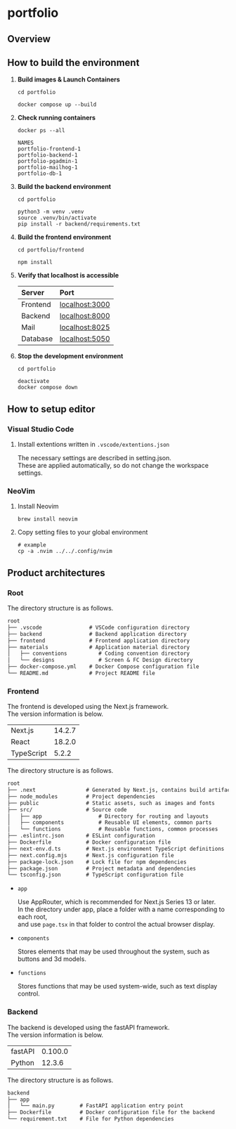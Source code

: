 # portfolio

## Overview

## How to build the environment

1. **Build images & Launch Containers**

    ```console
    cd portfolio

    docker compose up --build
    ```

2. **Check running containers**

    ```console
    docker ps --all

    NAMES
    portfolio-frontend-1
    portfolio-backend-1
    portfolio-pgadmin-1
    portfolio-mailhog-1
    portfolio-db-1
    ```

3. **Build the backend environment**

    ```console
    cd portfolio

    python3 -m venv .venv
    source .venv/bin/activate
    pip install -r backend/requirements.txt
    ```

4. **Build the frontend environment**

    ```console
    cd portfolio/frontend

    npm install
    ```

5. **Verify that localhost is accessible**

    | Server   | Port                                    |
    | :------- | :-------------------------------------- |
    | Frontend | [localhost:3000](http://localhost:3000) |
    | Backend  | [localhost:8000](http://localhost:8000) |
    | Mail     | [localhost:8025](http://localhost:8025) |
    | Database | [localhost:5050](http://localhost:5050) |

6. **Stop the development environment**

    ```console
    cd portfolio

    deactivate
    docker compose down
    ```

## How to setup editor

### Visual Studio Code

1. Install extentions written in `.vscode/extentions.json`

    The necessary settings are described in setting.json.  
    These are applied automatically, so do not change the workspace settings.

### NeoVim

1. Install Neovim

    ```console
    brew install neovim
    ```

2. Copy setting files to your global environment

    ```console
    # example
    cp -a .nvim ../../.config/nvim
    ```

## Product architectures

### Root

The directory structure is as follows.

```txt
root
├── .vscode               # VSCode configuration directory
├── backend               # Backend application directory
├── frontend              # Frontend application directory
├── materials             # Application material directory
│   ├── conventions          # Coding convention directory
│   └── designs              # Screen & FC Design directory
├── docker-compose.yml    # Docker Compose configuration file
└── README.md             # Project README file

```

### Frontend

The frontend is developed using the Next.js framework.  
The version information is below.

|            |        |
| :--------- | :----- |
| Next.js    | 14.2.7 |
| React      | 18.2.0 |
| TypeScript | 5.2.2  |

The directory structure is as follows.

```txt
root
├── .next                # Generated by Next.js, contains build artifacts
├── node_modules         # Project dependencies
├── public               # Static assets, such as images and fonts
├── src/                 # Source code
│   ├── app                  # Directory for routing and layouts
│   ├── components           # Reusable UI elements, common parts
│   └── functions            # Reusable functions, common processes
├── .eslintrc.json       # ESLint configuration
├── Dockerfile           # Docker configuration file
├── next-env.d.ts        # Next.js environment TypeScript definitions
├── next.config.mjs      # Next.js configuration file
├── package-lock.json    # Lock file for npm dependencies
├── package.json         # Project metadata and dependencies
└── tsconfig.json        # TypeScript configuration file
```

-   `app`

    Use AppRouter, which is recommended for Next.js Series 13 or later.  
     In the directory under app, place a folder with a name corresponding to each root,  
     and use `page.tsx` in that folder to control the actual browser display.

-   `components`

    Stores elements that may be used throughout the system, such as buttons and 3d models.

-   `functions`

    Stores functions that may be used system-wide, such as text display control.

### Backend

The backend is developed using the fastAPI framework.  
The version information is below.

|         |         |
| :------ | :------ |
| fastAPI | 0.100.0 |
| Python  | 12.3.6  |

The directory structure is as follows.

```txt
backend
├── app
│   └── main.py        # FastAPI application entry point
├── Dockerfile         # Docker configuration file for the backend
└── requirement.txt    # File for Python dependencies
```
